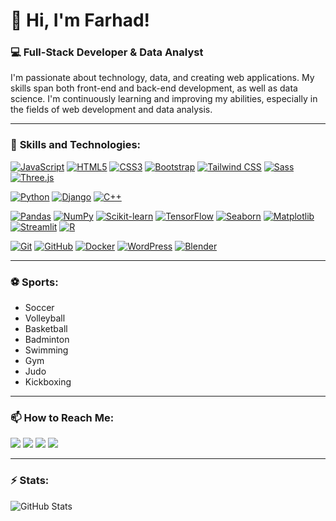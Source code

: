 # 👋 Hi, I'm Farhad!

### 💻 Full-Stack Developer & Data Analyst

I'm passionate about technology, data, and creating web applications. My skills span both front-end and back-end development, as well as data science. I'm continuously learning and improving my abilities, especially in the fields of web development and data analysis.

---

### 🔧 **Skills and Technologies:**

<!-- Frontend -->
[![JavaScript](https://img.shields.io/badge/-JavaScript-333333?style=flat&logo=javascript&logoColor=white)](https://developer.mozilla.org/en-US/docs/Web/JavaScript) 
[![HTML5](https://img.shields.io/badge/-HTML5-E34F26?style=flat&logo=html5&logoColor=white)](https://developer.mozilla.org/en-US/docs/Web/HTML)
[![CSS3](https://img.shields.io/badge/-CSS3-1572B6?style=flat&logo=css3&logoColor=white)](https://developer.mozilla.org/en-US/docs/Web/CSS)
[![Bootstrap](https://img.shields.io/badge/-Bootstrap-563D7C?style=flat&logo=bootstrap&logoColor=white)](https://getbootstrap.com/)
[![Tailwind CSS](https://img.shields.io/badge/-Tailwind%20CSS-06B6D4?style=flat&logo=tailwind-css&logoColor=white)](https://tailwindcss.com/)
[![Sass](https://img.shields.io/badge/-Sass-CC6699?style=flat&logo=sass&logoColor=white)](https://sass-lang.com/)
[![Three.js](https://img.shields.io/badge/-Three.js-000000?style=flat&logo=three.js&logoColor=white)](https://threejs.org/)

<!-- Backend -->
[![Python](https://img.shields.io/badge/-Python-3776AB?style=flat&logo=python&logoColor=white)](https://www.python.org/)
[![Django](https://img.shields.io/badge/-Django-092E20?style=flat&logo=django&logoColor=white)](https://www.djangoproject.com/)
[![C++](https://img.shields.io/badge/-C++-00599C?style=flat&logo=c++&logoColor=white)](https://isocpp.org/)

<!-- Data Science -->
[![Pandas](https://img.shields.io/badge/-Pandas-150458?style=flat&logo=pandas&logoColor=white)](https://pandas.pydata.org/)
[![NumPy](https://img.shields.io/badge/-NumPy-013243?style=flat&logo=numpy&logoColor=white)](https://numpy.org/)
[![Scikit-learn](https://img.shields.io/badge/-Scikit--learn-F7931E?style=flat&logo=scikit-learn&logoColor=white)](https://scikit-learn.org/)
[![TensorFlow](https://img.shields.io/badge/-TensorFlow-FF6F00?style=flat&logo=tensorflow&logoColor=white)](https://www.tensorflow.org/)
[![Seaborn](https://img.shields.io/badge/-Seaborn-4C72AF?style=flat&logo=seaborn&logoColor=white)](https://seaborn.pydata.org/)
[![Matplotlib](https://img.shields.io/badge/-Matplotlib-11557C?style=flat&logo=matplotlib&logoColor=white)](https://matplotlib.org/)
[![Streamlit](https://img.shields.io/badge/-Streamlit-FF4B4B?style=flat&logo=streamlit&logoColor=white)](https://streamlit.io/)
[![R](https://img.shields.io/badge/-R-276DC3?style=flat&logo=r&logoColor=white)](https://www.r-project.org/)

<!-- Tools -->
[![Git](https://img.shields.io/badge/-Git-F05032?style=flat&logo=git&logoColor=white)](https://git-scm.com/)
[![GitHub](https://img.shields.io/badge/-GitHub-181717?style=flat&logo=github&logoColor=white)](https://github.com/)
[![Docker](https://img.shields.io/badge/-Docker-2496ED?style=flat&logo=docker&logoColor=white)](https://www.docker.com/)
[![WordPress](https://img.shields.io/badge/-WordPress-21759B?style=flat&logo=wordpress&logoColor=white)](https://wordpress.org/)
[![Blender](https://img.shields.io/badge/-Blender-F5792A?style=flat&logo=blender&logoColor=white)](https://www.blender.org/)


---

### ⚽ **Sports:**
- Soccer
- Volleyball
- Basketball
- Badminton
- Swimming
- Gym
- Judo
- Kickboxing

---


### 📫 **How to Reach Me:**
<p align="left">
  <a href="mailto:farhad@example.com"><img src="https://img.shields.io/badge/Email-D14836?style=for-the-badge&logo=gmail&logoColor=white" /></a>
  <a href="https://linkedin.com/in/farhadprofile"><img src="https://img.shields.io/badge/LinkedIn-0077B5?style=for-the-badge&logo=linkedin&logoColor=white" /></a>
  <a href="https://github.com/farhad-here"><img src="https://img.shields.io/badge/GitHub-181717?style=for-the-badge&logo=github&logoColor=white" /></a>
  <a href="https://instagram.com/yourusername"><img src="https://img.shields.io/badge/Instagram-E4405F?style=for-the-badge&logo=instagram&logoColor=white" /></a>
</p>


---
### ⚡ **Stats:**

![GitHub Stats](https://github-readme-stats.vercel.app/api?username=farhad-here&show_icons=true&theme=radical)


<!--
**farhad-here/Farhad-here** is a ✨ _special_ ✨ repository because its `README.md` (this file) appears on your GitHub profile.

Here are some ideas to get you started:

- 🔭 I’m currently working on ...
- 🌱 I’m currently learning ...
- 👯 I’m looking to collaborate on ...
- 🤔 I’m looking for help with ...
- 💬 Ask me about ...
- 📫 How to reach me: ...
- 😄 Pronouns: ...
- ⚡ Fun fact: ...
-->
